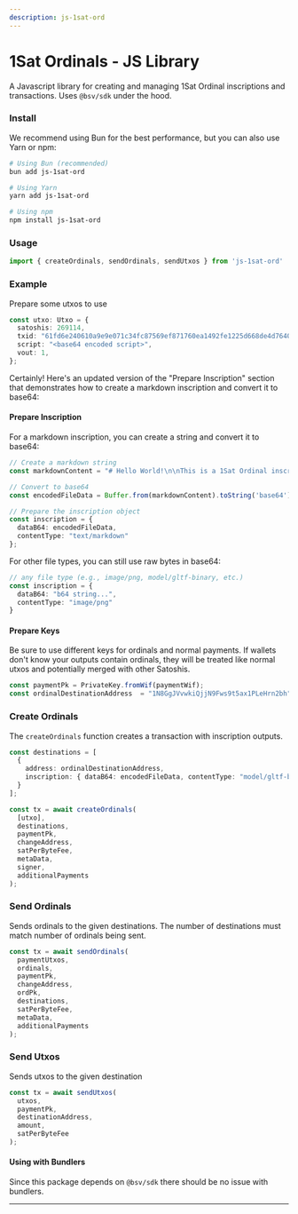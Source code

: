 ```yaml
---
description: js-1sat-ord
---
```


# 1Sat Ordinals - JS Library

A Javascript library for creating and managing 1Sat Ordinal inscriptions and transactions. Uses `@bsv/sdk` under the hood.

### Install

We recommend using Bun for the best performance, but you can also use Yarn or npm:

```bash
# Using Bun (recommended)
bun add js-1sat-ord

# Using Yarn
yarn add js-1sat-ord

# Using npm
npm install js-1sat-ord
```

### Usage

```ts
import { createOrdinals, sendOrdinals, sendUtxos } from 'js-1sat-ord'
```

### Example

Prepare some utxos to use

```ts
const utxo: Utxo = {
  satoshis: 269114,
  txid: "61fd6e240610a9e9e071c34fc87569ef871760ea1492fe1225d668de4d76407e",
  script: "<base64 encoded script>",
  vout: 1,
};
```

Certainly! Here's an updated version of the "Prepare Inscription" section that demonstrates how to create a markdown inscription and convert it to base64:

#### Prepare Inscription

For a markdown inscription, you can create a string and convert it to base64:

```ts
// Create a markdown string
const markdownContent = "# Hello World!\n\nThis is a 1Sat Ordinal inscription.";

// Convert to base64
const encodedFileData = Buffer.from(markdownContent).toString('base64');

// Prepare the inscription object
const inscription = {
  dataB64: encodedFileData,
  contentType: "text/markdown"
};
```

For other file types, you can still use raw bytes in base64:

```ts
// any file type (e.g., image/png, model/gltf-binary, etc.)
const inscription = {
  dataB64: "b64 string...",
  contentType: "image/png"
} 
```

#### Prepare Keys

Be sure to use different keys for ordinals and normal payments. If wallets don't know your outputs contain ordinals, they will be treated like normal utxos and potentially merged with other Satoshis.

```ts
const paymentPk = PrivateKey.fromWif(paymentWif);
const ordinalDestinationAddress  = "1N8GgJVvwkiQjjN9Fws9t5ax1PLeHrn2bh";
```

### Create Ordinals

The `createOrdinals` function creates a transaction with inscription outputs.

```ts
const destinations = [
  {
    address: ordinalDestinationAddress,
    inscription: { dataB64: encodedFileData, contentType: "model/gltf-binary" }
  }
];

const tx = await createOrdinals(
  [utxo],
  destinations,
  paymentPk,
  changeAddress,
  satPerByteFee,
  metaData,
  signer,
  additionalPayments
);
```

### Send Ordinals

Sends ordinals to the given destinations. The number of destinations must match number of ordinals being sent.

```ts
const tx = await sendOrdinals(
  paymentUtxos,
  ordinals,
  paymentPk,
  changeAddress,
  ordPk,
  destinations,
  satPerByteFee,
  metaData,
  additionalPayments
);
```

### Send Utxos

Sends utxos to the given destination

```ts
const tx = await sendUtxos(
  utxos,
  paymentPk,
  destinationAddress,
  amount,
  satPerByteFee
);
```

#### Using with Bundlers

Since this package depends on `@bsv/sdk` there should be no issue with bundlers.

---